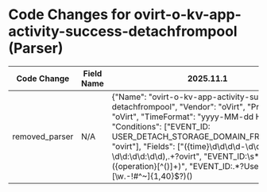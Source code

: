 # Code Changes for ovirt-o-kv-app-activity-success-detachfrompool (Parser)

| Code Change | Field Name | 2025.11.1 | 2025.12.1 |
|-------------|------------|-----------|------------|
| removed_parser | N/A | {"Name": "ovirt-o-kv-app-activity-success-detachfrompool", "Vendor": "oVirt", "Product": "oVirt", "TimeFormat": "yyyy-MM-dd HH:mm:ss", "Conditions": ["EVENT_ID: USER_DETACH_STORAGE_DOMAIN_FROM_POOL", "ovirt"], "Fields": ["({time}\d\d\d\d-\d\d-\d\d \d\d:\d\d:\d\d),.+?ovirt", "EVENT_ID:\s*({operation}[^\(\)]+)", "EVENT_ID:.*?User(:)? ({user}[\w\.\-\!\#\^\~]{1,40}\$?)(\)|\s|\.\s|\.$)", "EVENT_ID:.*? Storage Domain ({object}[^\s\"]+) was detached from Data Center Exabeam by ({user}[\w\.\-\!\#\^\~]{1,40}\$?)(\)|\s|\.\s|\.$)", "({app}ovirt)"], "ParserVersion": "v1.0.0"} | N/A |